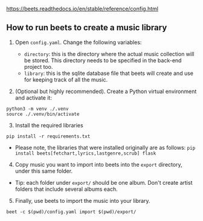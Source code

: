 https://beets.readthedocs.io/en/stable/reference/config.html

## How to run beets to create a music library

1. Open `config.yaml`. Change the following variables:
    - `directory`: this is the directory where the actual music collection will be stored.
This directory needs to  be specified in the back-end project too.
    - `library`: this is the sqlite database file that beets will create and use for
keeping track of all the music.

2. (Optional but highly recommended). Create a Python virtual environment and activate it:
```shell
python3 -m venv ./.venv
source ./.venv/bin/activate
```

3. Install the required libraries

```shell
pip install -r requirements.txt
```

- Please note, the libraries that were installed originally are as follows:
`pip install beets[fetchart,lyrics,lastgenre,scrub] flask`

4. Copy music you want to import into beets into the `export` directory,
under this same folder.
- Tip: each folder under `export/` should be one album. Don't create artist folders
that include several albums each.
 
5. Finally, use beets to import the music into your library.

```shell
beet -c $(pwd)/config.yaml import $(pwd)/export/
```
